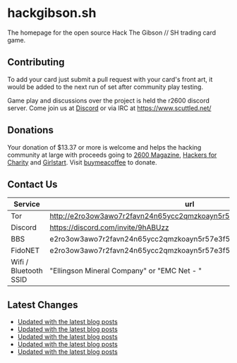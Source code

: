 # hackgibson.sh
The homepage for the open source Hack The Gibson // SH trading card game.


## Contributing

To add your card just submit a pull request with your card's front art, it would be added to the next run of set after community play testing.

Game play and discussions over the project is held the r2600 discord server. Come join us at [Discord](https://discord.com/invite/9hABUzz) or via IRC at https://www.scuttled.net/


## Donations

Your donation of $13.37 or more is welcome and helps the hacking community at large with proceeds going to [2600 Magazine](https://2600.com/), [Hackers for Charity](https://hackersforcharity.org) and [Girlstart](https://girlstart.org).  Visit [buymeacoffee](https://www.buymeacoffee.com/hackgibson.sh) to donate.


## Contact Us

Service | url
-|-
Tor | http://e2ro3ow3awo7r2favn24n65ycc2qmzkoayn5r57e3f56nvjwdcgg32ad.onion
Discord | https://discord.com/invite/9hABUzz
BBS | e2ro3ow3awo7r2favn24n65ycc2qmzkoayn5r57e3f56nvjwdcgg32ad.onion:23
FidoNET | e2ro3ow3awo7r2favn24n65ycc2qmzkoayn5r57e3f56nvjwdcgg32ad.onion:24554
Wifi / Bluetooth SSID | "Ellingson Mineral Company" or "EMC Net - <fidonet address>"

## Latest Changes
<!-- BLOG-POST-LIST:START -->
- [Updated with the latest blog posts](https://github.com/DFW2600/hackgibson.sh/commit/724cd6d9ea24a5893f537b2a1b6ed473e2e06fe8)
- [Updated with the latest blog posts](https://github.com/DFW2600/hackgibson.sh/commit/3cacc4276572afbafe1f069c33707956f7df3f66)
- [Updated with the latest blog posts](https://github.com/DFW2600/hackgibson.sh/commit/2387a3e46901e3bde0dd3457c8c4343927cc149d)
- [Updated with the latest blog posts](https://github.com/DFW2600/hackgibson.sh/commit/a9c960627e135a81a61f4aad3e366bc2fd3f6680)
- [Updated with the latest blog posts](https://github.com/DFW2600/hackgibson.sh/commit/c52cee546b83bb6be407cc848e741dd5b29dd041)
<!-- BLOG-POST-LIST:END -->
